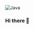 ![Java](https://img.shields.io/badge/java-%23ED8B00.svg?style=for-the-badge&logo=java&logoColor=white)
### Hi there 👋

<!--
**damiankaczmarczyk/damiankaczmarczyk** is a ✨ _special_ ✨ repository because its `README.md` (this file) appears on your GitHub profile.

Here are some ideas to get you started:

- 🔭 I’m currently working on ...
- 🌱 I’m currently learning ...
- 👯 I’m looking to collaborate on ...
- 🤔 I’m looking for help with ...
- 💬 Ask me about ...
- 📫 How to reach me: ...
- 😄 Pronouns: ...
- ⚡ Fun fact: ...
-->
